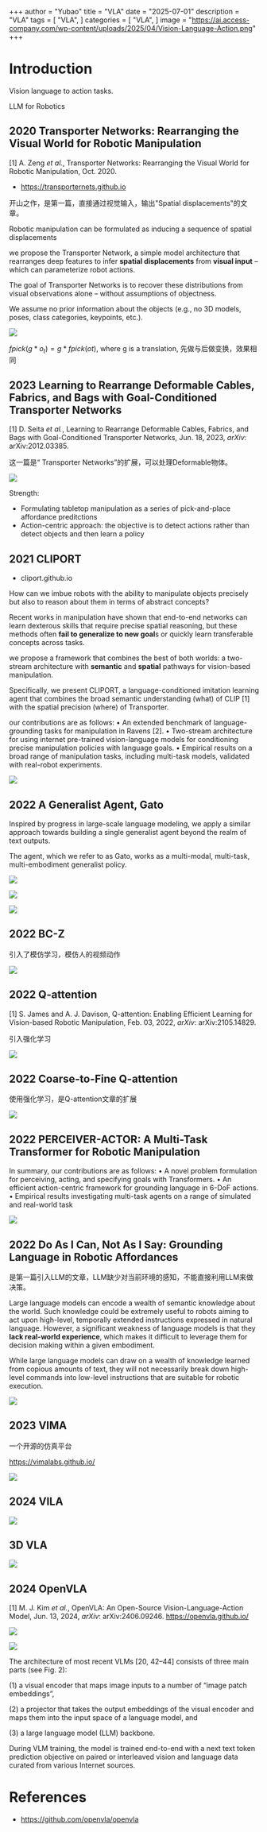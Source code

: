 +++
author = "Yubao"
title = "VLA"
date = "2025-07-01"
description = "VLA"
tags = [
    "VLA",
]
categories = [
    "VLA",
]
image = "https://ai.access-company.com/wp-content/uploads/2025/04/Vision-Language-Action.png"
+++

# Introduction

Vision language to action tasks.

LLM for Robotics

## 2020 Transporter Networks: Rearranging the Visual World for Robotic Manipulation

[1] A. Zeng *et al.*,  Transporter Networks: Rearranging the Visual World for Robotic Manipulation,  Oct. 2020.

- https://transporternets.github.io

开山之作，是第一篇，直接通过视觉输入，输出"Spatial displacements"的文章。 

Robotic manipulation can be formulated as inducing a sequence of spatial displacements

we propose the Transporter Network, a simple model architecture that rearranges deep features to infer **spatial displacements** from **visual input** – which can parameterize robot actions.

The goal of Transporter Networks is to recover these distributions from visual observations alone – without
assumptions of objectness. 

We assume no prior information about the objects (e.g., no 3D models, poses, class categories, keypoints, etc.).

![](image-20240829093800528.png)

$fpick(g * o_t)=g * fpick(ot)$, where g is a translation, 先做与后做变换，效果相同

## 2023 Learning to Rearrange Deformable Cables, Fabrics, and Bags with Goal-Conditioned Transporter Networks

[1] D. Seita *et al.*,  Learning to Rearrange Deformable Cables, Fabrics, and Bags with Goal-Conditioned Transporter Networks,  Jun. 18, 2023, *arXiv*: arXiv:2012.03385. 

这一篇是“ Transporter Networks”的扩展，可以处理Deformable物体。

![](image-20240829101359661.png)

Strength:

- Formulating tabletop manipulation as a series of pick-and-place affordance preditctions
- Action-centric approach: the objective is to detect actions rather than detect objects and then learn a policy

## 2021 CLIPORT

- cliport.github.io

How can we imbue robots with the ability to manipulate objects precisely but also to reason about them in terms of abstract concepts? 

Recent works in manipulation have shown that end-to-end networks can learn dexterous skills that require precise spatial reasoning, but these methods often **fail to generalize to new goal**s or quickly learn transferable concepts across tasks. 

we propose a framework that combines the best of both worlds: a two-stream architecture with **semantic** and **spatial** pathways for vision-based manipulation.

Specifically, we present CLIPORT, a language-conditioned imitation learning agent that combines the broad semantic understanding (what) of CLIP [1] with the spatial precision (where) of Transporter.

our contributions are as follows:
• An extended benchmark of language-grounding tasks for manipulation in Ravens [2].
• Two-stream architecture for using internet pre-trained vision-language models for conditioning precise manipulation policies with language goals.
• Empirical results on a broad range of manipulation tasks, including multi-task models, validated with real-robot experiments.

![](image-20240829102742375.png)

## 2022 A Generalist Agent, Gato

Inspired by progress in large-scale language modeling, we apply a similar approach towards building a single generalist agent beyond the realm of text outputs. 

The agent, which we refer to as Gato, works as a multi-modal, multi-task, multi-embodiment generalist policy.

![](image-20240829110259539.png)

![](image-20240829105906885.png)

![](image-20240829110100207.png)

## 2022 BC-Z

引入了模仿学习，模仿人的视频动作

![](image-20240829110649885.png)

## 2022 Q-attention

[1] S. James and A. J. Davison,  Q-attention: Enabling Efficient Learning for Vision-based Robotic Manipulation,  Feb. 03, 2022, *arXiv*: arXiv:2105.14829. 

引入强化学习

![](image-20240829113008673.png)



## 2022 Coarse-to-Fine Q-attention

使用强化学习，是Q-attention文章的扩展

![](image-20240829140739709.png)

## 2022 PERCEIVER-ACTOR: A Multi-Task Transformer for Robotic Manipulation

In summary, our contributions are as follows:
• A novel problem formulation for perceiving, acting, and specifying goals with Transformers.
• An efficient action-centric framework for grounding language in 6-DoF actions.
• Empirical results investigating multi-task agents on a range of simulated and real-world task

![](image-20240829141916194.png)

## 2022 Do As I Can, Not As I Say: Grounding Language in Robotic Affordances
是第一篇引入LLM的文章，LLM缺少对当前环境的感知，不能直接利用LLM来做决策。

Large language models can encode a wealth of semantic knowledge about the world. Such knowledge could be extremely useful to robots aiming to act upon high-level, temporally extended instructions expressed in natural language.
However, a significant weakness of language models is that they **lack real-world experience**, which makes it difficult to leverage them for decision making within a given embodiment. 

While large language models can draw on a wealth of knowledge learned from copious amounts of text, they will not necessarily break down high-level commands into low-level instructions that are suitable for robotic execution. 

![](image-20240829143205877.png)

## 2023 VIMA

一个开源的仿真平台

https://vimalabs.github.io/

![](image-20240829144853974.png)

## 2024 VILA

![](image-20240830151240864.png)

## 3D VLA

![](image-20240830152824602.png)

## 2024 OpenVLA

[1] M. J. Kim *et al.*,  OpenVLA: An Open-Source Vision-Language-Action Model,  Jun. 13, 2024, *arXiv*: arXiv:2406.09246.   https://openvla.github.io/

![](image-20240829090648215.png)

![](image-20240829090742139.png)

The architecture of most recent VLMs [20, 42–44] consists of three main parts (see Fig. 2): 

(1) a visual encoder that maps image inputs to a number of “image patch embeddings”, 

(2) a projector that takes the output embeddings of the visual encoder and maps them into the input space of a language model, and 

(3) a large language model (LLM) backbone. 

During VLM training, the model is trained end-to-end with a next text token prediction objective on paired or interleaved vision and language data curated from various Internet sources.

# References

- https://github.com/openvla/openvla

